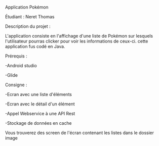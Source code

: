 Application Pokémon 


Étudiant : Neret Thomas 



Description du projet : 

L'application consiste en l'affichage d'une liste de Pokémon sur lesquels l'utilisateur pourras clicker pour voir les informations de ceux-ci. cette application fus codé en Java.


Prérequis :

-Android studio 

-Glide 


Consigne :

-Ecran avec une liste d'éléments

-Ecran avec le détail d'un élément

-Appel Webservice à une API Rest

-Stockage de données en cache

Vous trouverez des screen de l'écran contenant les listes dans le dossier image


